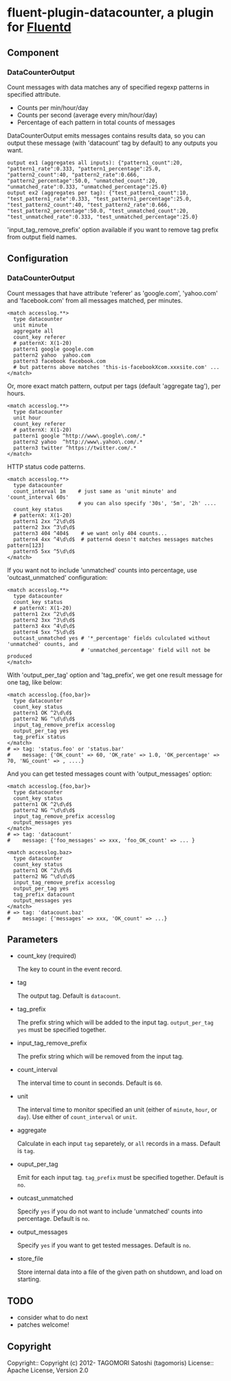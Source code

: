 # fluent-plugin-datacounter, a plugin for [Fluentd](http://fluentd.org)

## Component

### DataCounterOutput

Count messages with data matches any of specified regexp patterns in specified attribute.

- Counts per min/hour/day
- Counts per second (average every min/hour/day)
- Percentage of each pattern in total counts of messages

DataCounterOutput emits messages contains results data, so you can output these message (with 'datacount' tag by default) to any outputs you want.

    output ex1 (aggregates all inputs): {"pattern1_count":20, "pattern1_rate":0.333, "pattern1_percentage":25.0, "pattern2_count":40, "pattern2_rate":0.666, "pattern2_percentage":50.0, "unmatched_count":20, "unmatched_rate":0.333, "unmatched_percentage":25.0}
    output ex2 (aggregates per tag): {"test_pattern1_count":10, "test_pattern1_rate":0.333, "test_pattern1_percentage":25.0, "test_pattern2_count":40, "test_pattern2_rate":0.666, "test_pattern2_percentage":50.0, "test_unmatched_count":20, "test_unmatched_rate":0.333, "test_unmatched_percentage":25.0}

'input_tag_remove_prefix' option available if you want to remove tag prefix from output field names.

## Configuration

### DataCounterOutput

Count messages that have attribute 'referer' as 'google.com', 'yahoo.com' and 'facebook.com' from all messages matched, per minutes.

    <match accesslog.**>
      type datacounter
      unit minute
      aggregate all
      count_key referer
      # patternX: X(1-20)
      pattern1 google google.com
      pattern2 yahoo  yahoo.com
      pattern3 facebook facebook.com
      # but patterns above matches 'this-is-facebookXcom.xxxsite.com' ...
    </match>

Or, more exact match pattern, output per tags (default 'aggregate tag'), per hours.

    <match accesslog.**>
      type datacounter
      unit hour
      count_key referer
      # patternX: X(1-20)
      pattern1 google ^http://www\.google\.com/.*
      pattern2 yahoo  ^http://www\.yahoo\.com/.*
      pattern3 twitter ^https://twitter.com/.*
    </match>

HTTP status code patterns.

    <match accesslog.**>
      type datacounter
      count_interval 1m    # just same as 'unit minute' and 'count_interval 60s'
                           # you can also specify '30s', '5m', '2h' ....
      count_key status
      # patternX: X(1-20)
      pattern1 2xx ^2\d\d$
      pattern2 3xx ^3\d\d$
      pattern3 404 ^404$    # we want only 404 counts...
      pattern4 4xx ^4\d\d$  # pattern4 doesn't matches messages matches pattern[123]
      pattern5 5xx ^5\d\d$
    </match>

If you want not to include 'unmatched' counts into percentage, use 'outcast_unmatched' configuration:

    <match accesslog.**>
      type datacounter
      count_key status
      # patternX: X(1-20)
      pattern1 2xx ^2\d\d$
      pattern2 3xx ^3\d\d$
      pattern3 4xx ^4\d\d$
      pattern4 5xx ^5\d\d$
      outcast_unmatched yes # '*_percentage' fields culculated without 'unmatched' counts, and
                            # 'unmatched_percentage' field will not be produced
    </match>

With 'output_per_tag' option and 'tag_prefix', we get one result message for one tag, like below:

    <match accesslog.{foo,bar}>
      type datacounter
      count_key status
      pattern1 OK ^2\d\d$
      pattern2 NG ^\d\d\d$
      input_tag_remove_prefix accesslog
      output_per_tag yes
      tag_prefix status
    </match>
    # => tag: 'status.foo' or 'status.bar'
    #    message: {'OK_count' => 60, 'OK_rate' => 1.0, 'OK_percentage' => 70, 'NG_count' => , ....}

And you can get tested messages count with 'output_messages' option:

    <match accesslog.{foo,bar}>
      type datacounter
      count_key status
      pattern1 OK ^2\d\d$
      pattern2 NG ^\d\d\d$
      input_tag_remove_prefix accesslog
      output_messages yes
    </match>
    # => tag: 'datacount'
    #    message: {'foo_messages' => xxx, 'foo_OK_count' => ... }
    
    <match accesslog.baz>
      type datacounter
      count_key status
      pattern1 OK ^2\d\d$
      pattern2 NG ^\d\d\d$
      input_tag_remove_prefix accesslog
      output_per_tag yes
      tag_prefix datacount
      output_messages yes
    </match>
    # => tag: 'datacount.baz'
    #    message: {'messages' => xxx, 'OK_count' => ...}

## Parameters

* count\_key (required)

    The key to count in the event record.

* tag

    The output tag. Default is `datacount`.

* tag\_prefix

    The prefix string which will be added to the input tag. `output_per_tag yes` must be specified together. 

* input\_tag\_remove\_prefix

    The prefix string which will be removed from the input tag.

* count\_interval

    The interval time to count in seconds. Default is `60`.

* unit

    The interval time to monitor specified an unit (either of `minute`, `hour`, or `day`).
    Use either of `count_interval` or `unit`.

* aggregate

    Calculate in each input `tag` separetely, or `all` records in a mass. Default is `tag`.

* ouput\_per\_tag

    Emit for each input tag. `tag_prefix` must be specified together. Default is `no`.

* outcast\_unmatched

    Specify `yes` if you do not want to include 'unmatched' counts into percentage. Default is `no`.

* output\_messages

    Specify `yes` if you want to get tested messages. Default is `no`.

* store\_file

    Store internal data into a file of the given path on shutdown, and load on starting.

## TODO

- consider what to do next
- patches welcome!

## Copyright

Copyright:: Copyright (c) 2012- TAGOMORI Satoshi (tagomoris)
License::   Apache License, Version 2.0
